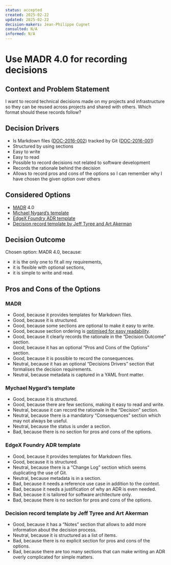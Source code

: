 ```yaml
---
status: accepted
created: 2025-02-22
updated: 2025-02-22
decision-makers: Jean-Philippe Cugnet
consulted: N/A
informed: N/A
---
```


# Use MADR 4.0 for recording decisions

## Context and Problem Statement

I want to record technical decisions made on my projects and infrastructure so
they can be reused across projects and shared with others. Which format should
these records follow?

## Decision Drivers

* Is Markdown files ([DOC-2016-002]) tracked by Git ([DOC-2016-001])
* Structured by using sections
* Easy to write
* Easy to read
* Possible to record decisions not related to software development
* Records the rationale behind the decision
* Allows to record pros and cons of the options so I can remember why I have
    chosen the given option over others

## Considered Options

* [MADR](https://adr.github.io/madr/) 4.0
* [Michael Nygard’s template](https://cognitect.com/blog/2011/11/15/documenting-architecture-decisions)
* [EdgeX Foundry ADR
  template](https://github.com/joelparkerhenderson/architecture-decision-record/tree/fa8810756586e6d69ff4e41b93cee4c4a4480e07/locales/en/templates/decision-record-template-by-edgex)
* [Decision record template by Jeff Tyree and Art
  Akerman](https://github.com/joelparkerhenderson/architecture-decision-record/tree/fa8810756586e6d69ff4e41b93cee4c4a4480e07/locales/en/templates/decision-record-template-by-jeff-tyree-and-art-akerman)

## Decision Outcome

Chosen option: MADR 4.0, because:

* it is the only one to fit all my requirements,
* it is flexible with optional sections,
* it is simple to write and read.

## Pros and Cons of the Options

### MADR

* Good, because it provides templates for Markdown files.
* Good, because it is structured.
* Good, because some sections are optional to make it easy to write.
* Good, because section ordering is [optimised for easy
    readability](https://adr.github.io/madr/decisions/0016-outcome-before-detailed-pros-cons.html).
* Good, because it clearly records the rationale in the “Decision Outcome”
    section.
* Good, because it has an optional “Pros and Cons of the Options” section.
* Good, because it is possible to record the consequences.
* Neutral, because it has an optional “Decisions Drivers” section that
    formalises the decision requirements.
* Neutral, because metadata is captured in a YAML front matter.

### Mychael Nygard’s template

* Good, because it is structured.
* Good, because there are few sections, making it easy to read and write.
* Neutral, because it can record the rationale in the “Decision” section.
* Neutral, because there is a mandatory “Consequences” section which may not
    always be useful.
* Neutral, because the status is under a section.
* Bad, because there is no section for pros and cons of the options.

### EdgeX Foundry ADR template

* Good, because it provides templates for Markdown files.
* Good, because it is structured.
* Neutral, because there is a “Change Log” section which seems duplicating the
  use of Git.
* Neutral, because metadata is in a section.
* Bad, because it needs a reference use case in addition to the context.
* Bad, because it needs a justification of why an ADR is even needed.
* Bad, because it is tailored for software architecture only.
* Bad, because there is no section for pros and cons of the options.

### Decision record template by Jeff Tyree and Art Akerman

* Good, because it has a “Notes” section that allows to add more information
    about the decision process.
* Neutral, because it is structured as a list of items.
* Bad, because there is no explicit section for pros and cons of the options.
* Bad, because there are too many sections that can make writing an ADR overly
    complicated for simple matters.

[DOC-2016-001]: ../placeholder.md
[DOC-2016-002]: ../placeholder.md
